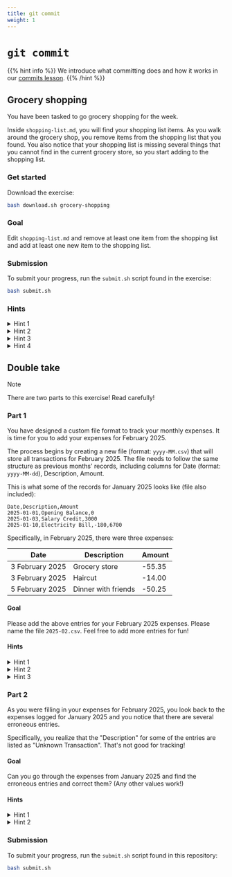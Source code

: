```yaml
---
title: git commit
weight: 1
---
```


# `git commit`

{{% hint info %}}
We introduce what committing does and how it works in our [commits lesson](/docs/lessons/commits).
{{% /hint %}}

## Grocery shopping

You have been tasked to go grocery shopping for the week.

Inside `shopping-list.md`, you will find your shopping list items. As you walk around the grocery shop, you remove items from the shopping list that you found. You also notice that your shopping list is missing several things that you cannot find in the current grocery store, so you start adding to the shopping list.

### Get started

Download the exercise:

```bash
bash download.sh grocery-shopping
```

### Goal

Edit `shopping-list.md` and remove at least one item from the shopping list and add at least one new item to the shopping list.

### Submission

To submit your progress, run the `submit.sh` script found in the exercise:

```bash
bash submit.sh
```

### Hints

<details>

<summary>Hint 1</summary>

Have you removed at least one item from the shopping list?

</details>

<details>

<summary>Hint 2</summary>

Have you added at least one (new) item to the shopping list? This item must not have been in the original shopping list.

</details>

<details>

<summary>Hint 3</summary>

Not seeing your changes? Are you sure you have run `git add shopping-list.md` and run `bash submit.sh`?

</details>

<details>

<summary>Hint 4</summary>

Try to change the file to:

```md
- Apples
- Pears
```

</details>

## Double take

> [!NOTE]  
> There are two parts to this exercise! Read carefully!

### Part 1

You have designed a custom file format to track your monthly expenses. It is time for you to add your expenses for February 2025.

The process begins by creating a new file (format: `yyyy-MM.csv`) that will store all transactions for February 2025. The file needs to follow the same structure as previous months' records, including columns for Date (format: `yyyy-MM-dd`), Description, Amount.

This is what some of the records for January 2025 looks like (file also included):

```csv
Date,Description,Amount
2025-01-01,Opening Balance,0
2025-01-03,Salary Credit,3000
2025-01-10,Electricity Bill,-180,6700
```

Specifically, in February 2025, there were three expenses:

| Date            | Description         | Amount |
| --------------- | ------------------- | ------ |
| 3 February 2025 | Grocery store       | -55.35 |
| 3 February 2025 | Haircut             | -14.00 |
| 5 February 2025 | Dinner with friends | -50.25 |

#### Goal

Please add the above entries for your February 2025 expenses. Please name the file `2025-02.csv`. Feel free to add more entries for fun!

#### Hints

<details>

<summary>Hint 1</summary>

Have you named the new expense file `2025-02.csv`?

</details>

<details>

<summary>Hint 2</summary>

Have you added the three expenses above?

</details>

<details>

<summary>Hint 3</summary>

Add the file `2025-02.csv` with the following content:

```csv
Date,Description,Amount
2025-02-03,Grocery store,-55.35
2025-02-03,Haircut,-14.00
2025-02-05,Dinner with friends,-50.25
```

</details>

### Part 2

As you were filling in your expenses for February 2025, you look back to the expenses logged for January 2025 and you notice that there are several erroneous entries.

Specifically, you realize that the "Description" for some of the entries are listed as "Unknown Transaction". That's not good for tracking!

#### Goal

Can you go through the expenses from January 2025 and find the erroneous entries and correct them? (Any other values work!)

#### Hints

<details>

<summary>Hint 1</summary>

Have you taken a look at the `2025-01.csv` file?

</details>

<details>

<summary>Hint 2</summary>

These are the entries that need to be fixed:

- 2025-01-06: -250
- 2025-01-12: -500
- 2025-01-17: -1000
- 2025-01-23: -350

</details>

### Submission

To submit your progress, run the `submit.sh` script found in this repository:

```bash
bash submit.sh
```
